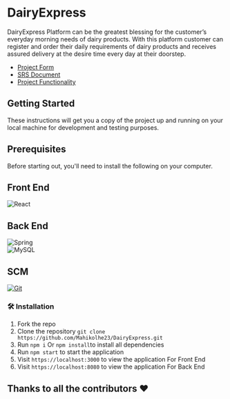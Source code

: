 # DairyExpress

DairyExpress Platform can be the greatest blessing for the customer’s everyday morning needs of dairy products. With this platform customer can register and order their daily requirements of dairy products and receives assured delivery at the desire time every day at their doorstep.

- [Project Form](https://github.com/Mahikolhe23/DairyExpress/blob/main/5_Document/Form.md)
- [SRS Document](https://github.com/Mahikolhe23/DairyExpress/blob/main/5_Document/SRS.md)
- [Project Functionality](https://github.com/Mahikolhe23/DairyExpress/blob/main/5_Document/Functionality.md)

## Getting Started
These instructions will get you a copy of the project up and running on your local machine for development and testing purposes.
## Prerequisites
Before starting out, you'll need to install the following on your computer.

## Front End
![React](https://img.shields.io/badge/React-20232A?style=for-the-badge&logo=react&logoColor=61DAFB)

## Back End
![Spring](https://img.shields.io/badge/Spring-6DB33F?style=for-the-badge&logo=spring&logoColor=white) </br>
![MySQL](https://img.shields.io/badge/MySQL-00000F?style=for-the-badge&logo=mysql&logoColor=white)

## SCM
[![Git](https://img.shields.io/badge/git-%23F05033.svg?style=for-the-badge&logo=git&logoColor=white)](https://git-scm.com/downloads)

### 🛠️ Installation

1. Fork the repo
2. Clone the repository `git clone https://github.com/Mahikolhe23/DairyExpress.git `
3. Run `npm i` Or `npm install`to install all dependencies
4. Run `npm start` to start the application
5. Visit `https://localhost:3000` to view the application For Front End 
6. Visit `https://localhost:8080` to view the application For Back End 

## Thanks to all the contributors ❤️
